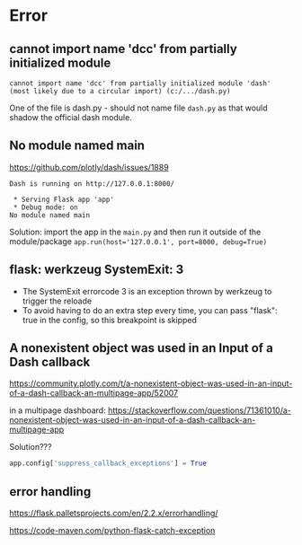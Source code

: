 # Error

## cannot import name 'dcc' from partially initialized module
```
cannot import name 'dcc' from partially initialized module 'dash' 
(most likely due to a circular import) (c:/.../dash.py)
```
One of the file is dash.py - should not name file `dash.py` as that would shadow the official dash module.

## No module named main
https://github.com/plotly/dash/issues/1889
```
Dash is running on http://127.0.0.1:8000/

 * Serving Flask app 'app'
 * Debug mode: on
No module named main
```
Solution: import the app in the `main.py` and then run it outside of the module/package `app.run(host='127.0.0.1', port=8000, debug=True)`

## flask: werkzeug SystemExit: 3
- The SystemExit errorcode 3 is an exception thrown by werkzeug to trigger the reloade
- To avoid having to do an extra step every time, you can pass "flask": true in the config, so this breakpoint is skipped

## A nonexistent object was used in an Input of a Dash callback
https://community.plotly.com/t/a-nonexistent-object-was-used-in-an-input-of-a-dash-callback-an-multipage-app/52007

in a multipage dashboard:
https://stackoverflow.com/questions/71361010/a-nonexistent-object-was-used-in-an-input-of-a-dash-callback-an-multipage-app

Solution???
```py
app.config['suppress_callback_exceptions'] = True
```

## error handling
https://flask.palletsprojects.com/en/2.2.x/errorhandling/

https://code-maven.com/python-flask-catch-exception

